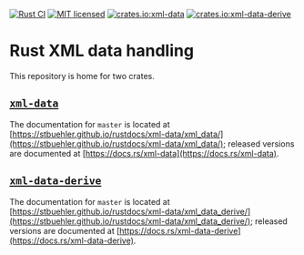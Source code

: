 [![Rust CI](https://github.com/stbuehler/rust-xml-data/actions/workflows/rust.yml/badge.svg?branch=master&event=push)](https://github.com/stbuehler/rust-xml-data/actions/workflows/rust.yml)
[![MIT licensed](https://img.shields.io/badge/license-MIT-blue.svg)](./LICENSE)
[![crates.io:xml-data](https://img.shields.io/crates/v/xml-data.svg?label=crates-io%3Axml-data)](https://crates.io/crates/xml-data)
[![crates.io:xml-data-derive](https://img.shields.io/crates/v/xml-data-derive.svg?label=crates-io%3Axml-data-derive)](https://crates.io/crates/xml-data-derive)

# Rust XML data handling

This repository is home for two crates.

## [`xml-data`](xml-data/)

The documentation for `master` is located at [https://stbuehler.github.io/rustdocs/xml-data/xml_data/](https://stbuehler.github.io/rustdocs/xml-data/xml_data/); released versions are documented at [https://docs.rs/xml-data](https://docs.rs/xml-data).

## [`xml-data-derive`](xml-data-derive/)

The documentation for `master` is located at [https://stbuehler.github.io/rustdocs/xml-data/xml_data_derive/](https://stbuehler.github.io/rustdocs/xml-data/xml_data_derive/); released versions are documented at [https://docs.rs/xml-data-derive](https://docs.rs/xml-data-derive).
